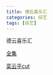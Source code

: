 ```yaml
---
title: 德云喜乐汇
categories: 综艺
tags: [综艺]
---
```


德云喜乐汇 

[全集](https://www.bilibili.com/video/BV13W411Q7Ee?p=1) 

[栾云平cut](https://m.weibo.cn/status/4345797983923638?)
